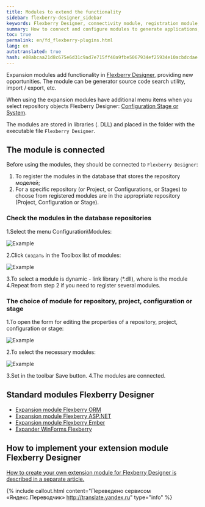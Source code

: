 ```yaml
---
title: Modules to extend the functionality
sidebar: flexberry-designer_sidebar
keywords: Flexberry Designer, connectivity module, registration module, the creation module
summary: How to connect and configure modules to generate applications, databases and working with charts
toc: true
permalink: en/fd_flexberry-plugins.html
lang: en
autotranslated: true
hash: e08abcaa21d8c675e6d31c9ad7e715ff40a9fbe5067934ef25934e10acbdcdae
---
```


Expansion modules add functionality in [Flexberry Designer](fd_flexberry-designer.html), providing new opportunities. The module can be generator source code search utility, import / export, etc.

When using the expansion modules have additional menu items when you select repository objects Flexberry Designer: [Configuration Stage or System](fd_recommended-structure-repository.html).

The modules are stored in libraries (. DLL) and placed in the folder with the executable file `Flexberry Designer`.

## The module is connected

Before using the modules, they should be connected to `Flexberry Designer`:

1. To register the modules in the database that stores the repository моделей;
2. For a specific repository (or Project, or Configurations, or Stages) to choose from registered modules are in the appropriate repository (Project, Configuration or Stage).

### Check the modules in the database repositories

1.Select the menu Configuration\Modules:

![Example](/images/pages/products/flexberry-designer/about/pluginsreg.png)

2.Click `Создать` in the Toolbox list of modules:

![Example](/images/pages/products/flexberry-designer/about/addplugin.png)

3.To select a module is dynamic - link library (*.dll), where is the module
4.Repeat from step 2 if you need to register several modules.

### The choice of module for repository, project, configuration or stage

1.To open the form for editing the properties of a repository, project, configuration or stage:

![Example](/images/pages/products/flexberry-designer/about/editrepprop.png)

2.To select the necessary modules:

![Example](/images/pages/products/flexberry-designer/about/propeditselectmodules.png)

3.Set in the toolbar Save button.
4.The modules are connected.

## Standard modules Flexberry Designer

* [Expansion module Flexberry ORM](fo_orm-case-plugin.html)
* [Expansion module Flexberry ASP.NET](fa_asp-net-generator.html)
* [Expansion module Flexberry Ember](ef_generator.html)
* [Expander WinForms Flexberry](fw_flexberry-winforms-case-plugin.html)

## How to implement your extension module Flexberry Designer

[How to create your own extension module for Flexberry Designer is described in a separate article.](fd_plugins-development.html)



{% include callout.html content="Переведено сервисом «Яндекс.Переводчик» <http://translate.yandex.ru>" type="info" %}